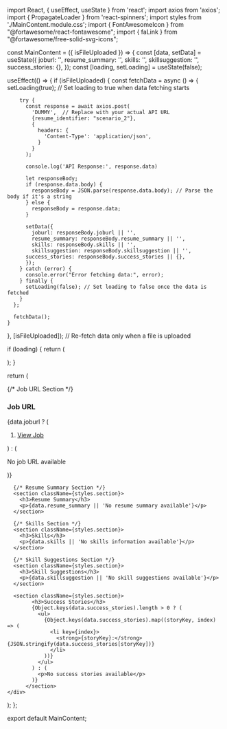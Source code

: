 
import React, { useEffect, useState } from 'react';
import axios from 'axios';
import { PropagateLoader } from 'react-spinners';
import styles from './MainContent.module.css';
import { FontAwesomeIcon } from "@fortawesome/react-fontawesome";
import { faLink } from "@fortawesome/free-solid-svg-icons";

const MainContent = ({ isFileUploaded }) => {
  const [data, setData] = useState({
    joburl: '',
    resume_summary: '',
    skills: '',
    skillsuggestion: '',
    success_stories: {},
  });
  const [loading, setLoading] = useState(false);

  useEffect(() => {
    if (isFileUploaded) {
      const fetchData = async () => {
        setLoading(true); // Set loading to true when data fetching starts

        try {
          const response = await axios.post(
            'DUMMY',  // Replace with your actual API URL
            {resume_identifier: "scenario_2"},
            {
              headers: {
                'Content-Type': 'application/json',
              }
            }
          );
          
          console.log('API Response:', response.data)

          let responseBody;
          if (response.data.body) {
            responseBody = JSON.parse(response.data.body); // Parse the body if it's a string
          } else {
            responseBody = response.data;
          }

          setData({
            joburl: responseBody.joburl || '',
            resume_summary: responseBody.resume_summary || '',
            skills: responseBody.skills || '',
            skillsuggestion: responseBody.skillsuggestion || '',
          success_stories: responseBody.success_stories || {},
          });
        } catch (error) {
          console.error("Error fetching data:", error);
        } finally {
          setLoading(false); // Set loading to false once the data is fetched
        }
      };

      fetchData();
    }
  }, [isFileUploaded]); // Re-fetch data only when a file is uploaded

  if (loading) {
    return (
      <div className={styles.spinnerContainer}>
        <PropagateLoader color="rgb(15, 95, 220)" loading={loading} size={30} />
      </div>
    );
  }

  return (
    <div className={styles.mainContent}>
      {/* Job URL Section */}
      <section className={styles.section}>
        <h3>Job URL</h3>
        {data.joburl ? (
          <ol className={styles.jobUrlList}>
            <li>
              <a href={data.joburl} target="_blank" rel="noopener noreferrer">
                <FontAwesomeIcon icon={faLink} className={styles.icon}/> View Job
              </a>
            </li>
          </ol>
        ) : (
          <p>No job URL available</p>
        )}
      </section>

      {/* Resume Summary Section */}
      <section className={styles.section}>
        <h3>Resume Summary</h3>
        <p>{data.resume_summary || 'No resume summary available'}</p>
      </section>

      {/* Skills Section */}
      <section className={styles.section}>
        <h3>Skills</h3>
        <p>{data.skills || 'No skills information available'}</p>
      </section>

      {/* Skill Suggestions Section */}
      <section className={styles.section}>
        <h3>Skill Suggestions</h3>
        <p>{data.skillsuggestion || 'No skill suggestions available'}</p>
      </section>

      <section className={styles.section}>
            <h3>Success Stories</h3>
            {Object.keys(data.success_stories).length > 0 ? (
              <ul>
                {Object.keys(data.success_stories).map((storyKey, index) => (
                  <li key={index}>
                    <strong>{storyKey}:</strong> {JSON.stringify(data.success_stories[storyKey])}
                  </li>
                ))}
              </ul>
            ) : (
              <p>No success stories available</p>
            )}
          </section>
    </div>
  );
};

export default MainContent;
